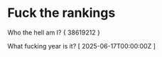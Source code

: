 # Fuck the rankings

Who the hell am I?
{ 38619212 }

What fucking year is it?
[ 2025-06-17T00:00:00Z ]
